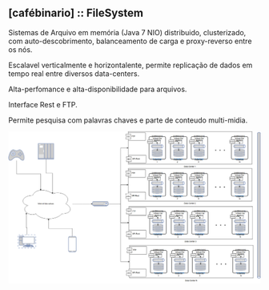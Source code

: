 ## [cafébinario] :: FileSystem

Sistemas de Arquivo em memória (Java 7 NIO) distribuido, clusterizado, com auto-descobrimento, balanceamento de carga e proxy-reverso entre os nós.

Escalavel verticalmente e horizontalente, permite replicação de dados em tempo real entre diversos data-centers.

Alta-perfomance e alta-disponibilidade para arquivos.

Interface Rest e FTP.

Permite pesquisa com palavras chaves e parte de conteudo multi-midia.

![Optional Text](cafebinario_vfs.png)